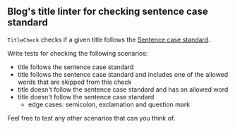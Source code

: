 ## Blog's title linter for checking sentence case standard

`TitleCheck` checks if a given title follows the [Sentence case standard](https://www.scribbr.com/academic-writing/sentence-case/).

Write tests for checking the following scenarios:

- title follows the sentence case standard
- title follows the sentence case standard and includes one of the allowed words that are skipped from this check
- title doesn't follow the sentence case standard and has an allowed word
- title doesn't follow the sentence case standard
  - edge cases: semicolon, exclamation and question mark

Feel free to test any other scenarios that can you think of.
